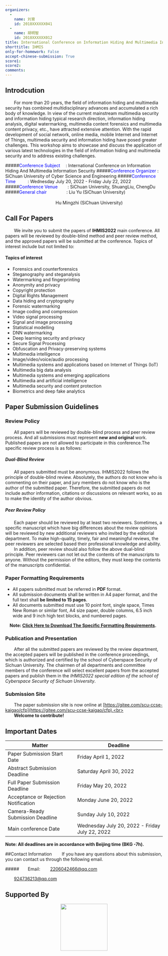 ```yaml
---
organizers:
  -
    name: 刘育
    id: 2018XXXXXX041
  -
    name: 胡明智
    id: 2018XXXXXX012
title: International Conference on Information Hiding And Multimedia Information Security
shorttitle: IHMIS
only-for-homework: False
accept-chinese-submission: True
score1: 
score2: 
comments: 
---
```


## Introdcution

&emsp;&emsp;For more than 20 years, the field of information hiding and multimedia security has combined multidisciplinary advances and accumulated a rich body of knowledge. In view of the current mainstream multimedia security and information hiding typical research direction, information hiding analysis, digital watermarking, multimedia content forensics and multimedia content privacy, etc., have attracted extensive attention. With the rapid development of social network, online media, mobile Internet and Internet of Things, multimedia security and information hiding have posed greater challenges. This workshop aims to showcase and discuss the application of various latest technologies in the field of information hiding and multimedia security and to address existing challenges.

#####<font color='blue'>Conference Subject&emsp;&nbsp;</font>: International Conference on Information Hiding And Multimedia Information Security
#####<font color='blue'>Conference Organizer</font> : SiChuan University of Cyber Science and Engineering
#####<font color='blue'>Conference Time&emsp;&emsp;&ensp; </font>: Wednesday July 20, 2022 - Friday July 22, 2022
#####<font color='blue'>Conference Venue&emsp;&ensp;&nbsp;&ensp;</font>: SiChuan University, ShuangLiu, ChengDu
#####<font color='blue'>General chair&emsp;&emsp;&emsp;&emsp;&ensp;</font>: Liu Yu (SiChuan University)<br></br>&emsp;&emsp;&emsp;&emsp;&emsp;&emsp;&emsp;&emsp;&emsp;&emsp;&emsp;&ensp;Hu Mingzhi (SiChuan University)

## Call For Papers

&emsp;&emsp;We invite you to submit the papers of **IHMIS2022** main conference. All papers will be reviewed by double-blind method and peer review method, and the approved papers will be submitted at the conference. Topics of interest include but not limited to:

#### Topics of interest
+ Forensics and counterforensics
+ Steganography and steganalysis
+ Watermarking and fingerprinting
+ Anonymity and privacy
+ Copyright protection
+ Digital Rights Management
+ Data hiding and cryptography
+ Forensic watermarking
+ Image coding and compression
+ Video signal processing
+ Signal and image processing
+ Statistical modelling
+ DNN watermarking 
+ Deep learning security and privacy
+ Secure Signal Processing
+ Obfuscation and Privacy-preserving systems
+ Multimedia intelligence
+ Image/video/voice/audio processing
+ Multimedia systems and applications based on Internet of Things (IoT)
+ Multimedia big data analysis
+ Multimedia systems and emerging applications
+ Multimedia and artificial intelligence
+ Multimedia security and content protection
+ Biometrics and deep fake analytics

## Paper Submission Guidelines

### Review Policy

&emsp;&emsp;All papers will be reviewed by double-blind process and peer review process. And all submissions must represent **new and original** work. Published papers are not allowed to participate in this conference.The specific review process is as follows:

##### Dual-Blind Review

&emsp;&emsp;All papers submitted must be anonymous. IHMIS2022 follows the principle of double-blind review. Absolutely, the authors do not know who is commenting on their paper, and jury members do not know who is the author of the submitted paper. Therefore, the submitted papers do not include author information, citations or discussions on relevant works, so as to make the identity of the author obvious.

##### Peer Review Policy

&emsp;&emsp;Each paper should be reviewed by at least two reviewers. Sometimes, a specific manuscript which have big differences about the review opinions will be reviewed by new additional reviewers who invited by the editorial department. To make high-quality, timely, fair and meaningful reviews, the peer reviewers are selected based their professional knowledge and ability.
&emsp;&emsp;In addition, peer review should also follow the above dual-blind principle. Peer reviewers can not let out the contents of the manuscripts to anyone. Without the  permission of the editors, they must keep the contents of the manuscripts confidential.

### Paper Formatting Requirements

+  All papers submitted must be referred in **PDF** format. 
+  All submission documents shall be written in A4 paper format, and the full text shall **be limited to 15 pages**.
+  All documents submitted must use 10 point font, single space, Times New Roman or similar font, A4 size paper, double columns, 6.5 inch wide and 9 inch high text blocks, and numbered pages.

&emsp;**Note: [Click Here to Download The Specific Formatting Requirements](https://www.latextemplates.com/template/a0poster-portrait-poster).**

### Publication and Presentation

&emsp;&emsp;After all the submitted papers are reviewed by the review department, the accepted papers will be published in the conference proceedings, which is authorized and certified by the school of Cyberspace Security of Sichuan University. The chairmen of all departments and committee members of the conference will select excellent papers from the accepted papers and publish them in the *IHMIS2022 special edition of the school of Cyberspace Security of Sichuan University*.

### Submission Site

&emsp;&emsp;The paper submission site is now online at [https://gitee.com/scu-ccse-kaigao/cfp](https://gitee.com/scu-ccse-kaigao/cfp).<br></br>
&emsp;&emsp;**Welcome to contribute!**

## Important Dates

| Matter | Deadline  |
|  ----  | ----  |
| Paper Submission Start Date	 | Friday April 1, 2022  |
| Abstract Submission Deadline	 | Saturday April 30, 2022  |
| Full Paper Submission Deadline  | Friday	May 20, 2022   |
| Acceptance or Rejection Notification  | Monday	June 20, 2022 |
| Camera-Ready Submission Deadline  | Sunday	July 10, 2022 |
| Main conference Date |  Wednesday	July 20, 2022 - Friday July 22, 2022|

**Note: All deadlines are in accordance with Beijing time (BKG -7h).**

##Contact Information
&emsp;&emsp;If you have any questions about this submission, you can contact us through the following email.

#####&emsp;&emsp;Email: 
&emsp;&emsp;2206042466@qq.com

&emsp;&emsp;924736213@qq.com


## Supported By

[<p align="center" bgcolor='red'><img src="Sichuan_University_logo.png" width="150" height="150"></p>](http://scu.edu.cn)


